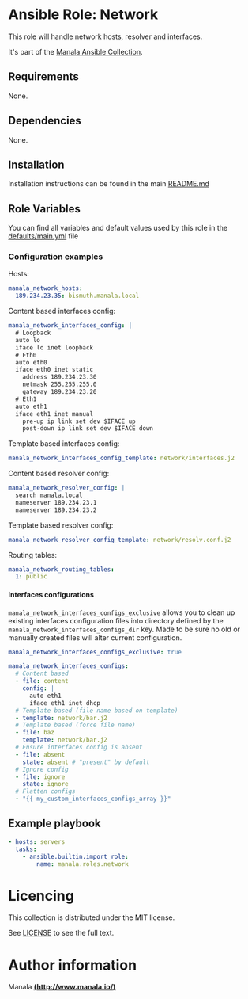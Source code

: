 # Ansible Role: Network

This role will handle network hosts, resolver and interfaces.

It's part of the [Manala Ansible Collection](https://galaxy.ansible.com/manala/roles).

## Requirements

None.

## Dependencies

None.

## Installation

Installation instructions can be found in the main [README.md](https://github.com/manala/ansible-roles/blob/master/README.md)

## Role Variables

You can find all variables and default values used by this role in the [defaults/main.yml](./defaults/main.yml) file

### Configuration examples

Hosts:
```yaml
manala_network_hosts:
  189.234.23.35: bismuth.manala.local
```

Content based interfaces config:
```yaml
manala_network_interfaces_config: |
  # Loopback
  auto lo
  iface lo inet loopback
  # Eth0
  auto eth0
  iface eth0 inet static
    address 189.234.23.30
    netmask 255.255.255.0
    gateway 189.234.23.20
  # Eth1
  auto eth1
  iface eth1 inet manual
    pre-up ip link set dev $IFACE up
    post-down ip link set dev $IFACE down
```

Template based interfaces config:
```yaml
manala_network_interfaces_config_template: network/interfaces.j2
```

Content based resolver config:
```yaml
manala_network_resolver_config: |
  search manala.local
  nameserver 189.234.23.1
  nameserver 189.234.23.2
```

Template based resolver config:
```yaml
manala_network_resolver_config_template: network/resolv.conf.j2
```

Routing tables:
```yaml
manala_network_routing_tables:
  1: public
```

#### Interfaces configurations

`manala_network_interfaces_configs_exclusive` allows you to clean up existing interfaces configuration files into directory defined by the `manala_network_interfaces_configs_dir` key. Made to be sure no old or manually created files will alter current configuration.

```yaml
manala_network_interfaces_configs_exclusive: true

manala_network_interfaces_configs:
  # Content based
  - file: content
    config: |
      auto eth1
      iface eth1 inet dhcp
  # Template based (file name based on template)
  - template: network/bar.j2
  # Template based (force file name)
  - file: baz
    template: network/bar.j2
  # Ensure interfaces config is absent
  - file: absent
    state: absent # "present" by default
  # Ignore config
  - file: ignore
    state: ignore
  # Flatten configs
  - "{{ my_custom_interfaces_configs_array }}"
```

## Example playbook

```yaml
- hosts: servers
  tasks:
    - ansible.builtin.import_role:  
        name: manala.roles.network
```

# Licencing

This collection is distributed under the MIT license.

See [LICENSE](https://opensource.org/licenses/MIT) to see the full text.

# Author information

Manala [**(http://www.manala.io/)**](http://www.manala.io)
